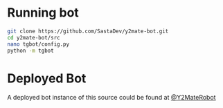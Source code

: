 # Running bot
```sh
git clone https://github.com/SastaDev/y2mate-bot.git
cd y2mate-bot/src
nano tgbot/config.py
python -m tgbot
```
# Deployed Bot
A deployed bot instance of this source could be found at <a href="https://t.me/Y2MateRobot">@Y2MateRobot</a>
